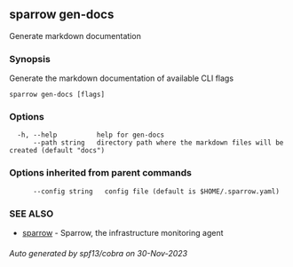 ## sparrow gen-docs

Generate markdown documentation

### Synopsis

Generate the markdown documentation of available CLI flags

```
sparrow gen-docs [flags]
```

### Options

```
  -h, --help          help for gen-docs
      --path string   directory path where the markdown files will be created (default "docs")
```

### Options inherited from parent commands

```
      --config string   config file (default is $HOME/.sparrow.yaml)
```

### SEE ALSO

* [sparrow](sparrow.md)	 - Sparrow, the infrastructure monitoring agent

###### Auto generated by spf13/cobra on 30-Nov-2023
